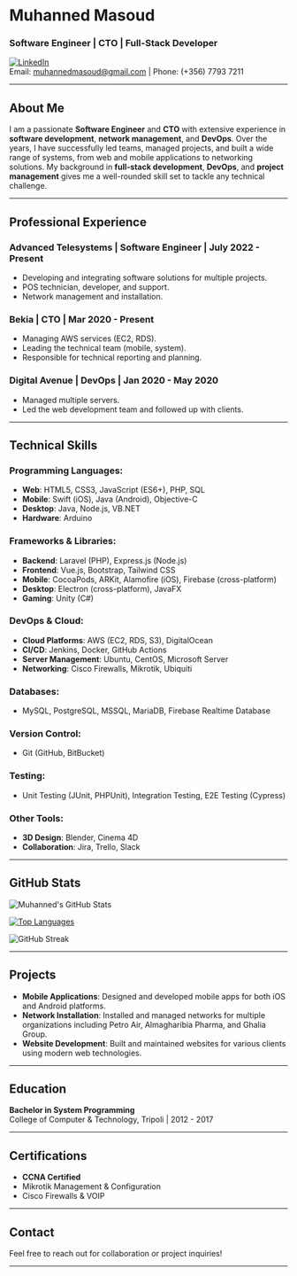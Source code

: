 # Muhanned Masoud

### Software Engineer | CTO | Full-Stack Developer

[![LinkedIn](https://img.shields.io/badge/LinkedIn-Connect-blue)](https://linkedin.com/in/muhannedmasoud)  
Email: muhannedmasoud@gmail.com | Phone: (+356) 7793 7211

---

## About Me

I am a passionate **Software Engineer** and **CTO** with extensive experience in **software development**, **network management**, and **DevOps**. Over the years, I have successfully led teams, managed projects, and built a wide range of systems, from web and mobile applications to networking solutions. My background in **full-stack development**, **DevOps**, and **project management** gives me a well-rounded skill set to tackle any technical challenge.

---

## Professional Experience

### Advanced Telesystems | Software Engineer | July 2022 - Present
- Developing and integrating software solutions for multiple projects.
- POS technician, developer, and support.
- Network management and installation.

### Bekia | CTO | Mar 2020 - Present
- Managing AWS services (EC2, RDS).
- Leading the technical team (mobile, system).
- Responsible for technical reporting and planning.

### Digital Avenue | DevOps | Jan 2020 - May 2020
- Managed multiple servers.
- Led the web development team and followed up with clients.

---

## Technical Skills

### **Programming Languages**:
- **Web**: HTML5, CSS3, JavaScript (ES6+), PHP, SQL
- **Mobile**: Swift (iOS), Java (Android), Objective-C
- **Desktop**: Java, Node.js, VB.NET
- **Hardware**: Arduino

### **Frameworks & Libraries**:
- **Backend**: Laravel (PHP), Express.js (Node.js)
- **Frontend**: Vue.js, Bootstrap, Tailwind CSS
- **Mobile**: CocoaPods, ARKit, Alamofire (iOS), Firebase (cross-platform)
- **Desktop**: Electron (cross-platform), JavaFX
- **Gaming**: Unity (C#)

### **DevOps & Cloud**:
- **Cloud Platforms**: AWS (EC2, RDS, S3), DigitalOcean
- **CI/CD**: Jenkins, Docker, GitHub Actions
- **Server Management**: Ubuntu, CentOS, Microsoft Server
- **Networking**: Cisco Firewalls, Mikrotik, Ubiquiti

### **Databases**:
- MySQL, PostgreSQL, MSSQL, MariaDB, Firebase Realtime Database

### **Version Control**:
- Git (GitHub, BitBucket)

### **Testing**:
- Unit Testing (JUnit, PHPUnit), Integration Testing, E2E Testing (Cypress)

### **Other Tools**:
- **3D Design**: Blender, Cinema 4D
- **Collaboration**: Jira, Trello, Slack

---

## GitHub Stats

![Muhanned's GitHub Stats](https://github-readme-stats.vercel.app/api?username=rasperoratiy&show_icons=true&theme=radical)

[![Top Languages](https://github-readme-stats.vercel.app/api/top-langs/?username=rasperoratiy&layout=compact&theme=radical)](https://github.com/rasperoratiy)

![GitHub Streak](https://github-readme-streak-stats.herokuapp.com/?user=rasperoratiy&theme=radical)

---

## Projects

- **Mobile Applications**: Designed and developed mobile apps for both iOS and Android platforms.
- **Network Installation**: Installed and managed networks for multiple organizations including Petro Air, Almagharibia Pharma, and Ghalia Group.
- **Website Development**: Built and maintained websites for various clients using modern web technologies.

---

## Education

**Bachelor in System Programming**  
College of Computer & Technology, Tripoli | 2012 - 2017

---

## Certifications

- **CCNA Certified**
- Mikrotik Management & Configuration
- Cisco Firewalls & VOIP

---

## Contact

Feel free to reach out for collaboration or project inquiries!

---


